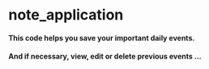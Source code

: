# note_application
#### This code helps you save your important daily events.
#### And if necessary, view, edit or delete previous events ...

